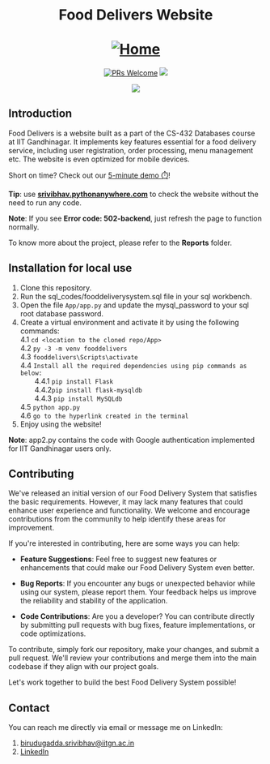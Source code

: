 <div align="center">
  <h1 align="center">
    Food Delivers Website
    <br />
    <br />
    <a href="http://srivibhav.pythonanywhere.com/">
      <img src="https://github.com/Sparky1743/Food-Delivery-System-Website/assets/119097419/be48002a-a040-47e9-85d6-bc8858d94345" alt="Home">
    </a>
  </h1>
</div>

<p align="center">
  <a href="https://github.com/Sparky1743/Food-Delivery-System-Website/pulls"><img src="https://img.shields.io/badge/PRs-welcome-brightgreen.svg" alt="PRs Welcome"></a>
  <a href="https://github.com/Sparky1743/Food-Delivery-System-Website/blob/main/LICENSE"><img src="https://img.shields.io/github/license/sourcerer-io/hall-of-fame.svg?colorB=ff0000"></a>
</p>

<p align="center">
  <a href="https://www.pythonanywhere.com/" style="text-decoration: none;"><img src="https://img.shields.io/badge/Deployed%20with-PythonAnywhere-blue"></a>
</p>


## Introduction

Food Delivers is a website built as a part of the CS-432 Databases course at IIT Gandhinagar. It implements key features essential for a food delivery service, including user registration, order processing, menu management etc. The website is even optimized for mobile devices.

Short on time? Check out our [5-minute demo ⏱️](https://iitgnacin-my.sharepoint.com/:v:/g/personal/22110050_iitgn_ac_in/ERPKJ4XklBxLnGm0DlP5ZjoBlLor2-MnAwYNJVAveyxSjg?nav=eyJyZWZlcnJhbEluZm8iOnsicmVmZXJyYWxBcHAiOiJPbmVEcml2ZUZvckJ1c2luZXNzIiwicmVmZXJyYWxBcHBQbGF0Zm9ybSI6IldlYiIsInJlZmVycmFsTW9kZSI6InZpZXciLCJyZWZlcnJhbFZpZXciOiJNeUZpbGVzTGlua0NvcHkifX0&e=6iFNyG)!

**Tip**: use **[srivibhav.pythonanywhere.com](http://srivibhav.pythonanywhere.com/)** to check the website without the need to run any code.

**Note**: If you see **Error code: 502-backend**, just refresh the page to function normally.

To know more about the project, please refer to the **Reports** folder.

## Installation for local use
1. Clone this repository.
2. Run the sql_codes/fooddeliverysystem.sql file in your sql workbench.
3. Open the file ```App/app.py``` and update the mysql_password to your sql root database password.
4. Create a virtual environment and activate it by using the following commands:
\
  4.1 ```cd <location to the cloned repo/App>```
  \
  4.2 ```py -3 -m venv fooddelivers```
  \
  4.3 ```fooddelivers\Scripts\activate```
  \
  4.4 ```Install all the required dependencies using pip commands as below:```
    \
      &ensp;&ensp;&ensp;&ensp;4.4.1 ```pip install Flask```
      \
      &ensp;&ensp;&ensp;&ensp;4.4.2```pip install flask-mysqldb```
      \
      &ensp;&ensp;&ensp;&ensp;4.4.3 ```pip install MySQLdb```
    \
  4.5 ```python app.py```
  \
  4.6 ```go to the hyperlink created in the terminal```
5. Enjoy using the website!

**Note**: app2.py contains the code with Google authentication implemented for IIT Gandhinagar users only.
## Contributing
We've released an initial version of our Food Delivery System that satisfies the basic requirements. However, it may lack many features that could enhance user experience and functionality. We welcome and encourage contributions from the community to help identify these areas for improvement.

If you're interested in contributing, here are some ways you can help:

- **Feature Suggestions**: Feel free to suggest new features or enhancements that could make our Food Delivery System even better.
  
- **Bug Reports**: If you encounter any bugs or unexpected behavior while using our system, please report them. Your feedback helps us improve the reliability and stability of the application.
  
- **Code Contributions**: Are you a developer? You can contribute directly by submitting pull requests with bug fixes, feature implementations, or code optimizations.

To contribute, simply fork our repository, make your changes, and submit a pull request. We'll review your contributions and merge them into the main codebase if they align with our project goals.

Let's work together to build the best Food Delivery System possible!
## Contact
You can reach me directly via email or message me on LinkedIn:

1) [birudugadda.srivibhav@iitgn.ac.in](mailto:birudugadda.srivibhav@iitgn.ac.in)
2) [LinkedIn](https://www.linkedin.com/in/birudugadda-srivibhav/)
